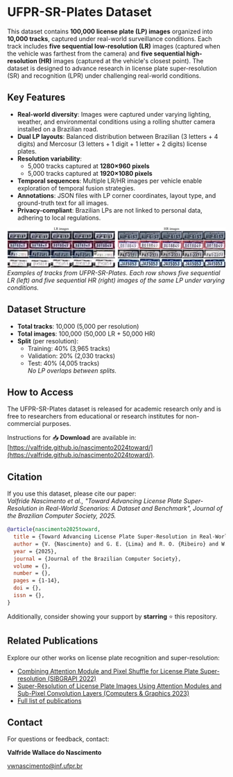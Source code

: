 # UFPR-SR-Plates Dataset

This dataset contains **100,000 license plate (LP) images** organized into **10,000 tracks**, captured under real-world surveillance conditions. Each track includes **five sequential low-resolution (LR)** images (captured when the vehicle was farthest from the camera) and **five sequential high-resolution (HR)** images (captured at the vehicle's closest point). The dataset is designed to advance research in license plate super-resolution (SR) and recognition (LPR) under challenging real-world conditions.

## Key Features
- **Real-world diversity**: Images were captured under varying lighting, weather, and environmental conditions using a rolling shutter camera installed on a Brazilian road.
- **Dual LP layouts**: Balanced distribution between Brazilian (3 letters + 4 digits) and Mercosur (3 letters + 1 digit + 1 letter + 2 digits) license plates.
- **Resolution variability**: 
  - 5,000 tracks captured at **1280×960 pixels**
  - 5,000 tracks captured at **1920×1080 pixels**
- **Temporal sequences**: Multiple LR/HR images per vehicle enable exploration of temporal fusion strategies.
- **Annotations**: JSON files with LP corner coordinates, layout type, and ground-truth text for all images.
- **Privacy-compliant**: Brazilian LPs are not linked to personal data, adhering to local regulations.

![Dataset Examples](./media/carssrplates1.png)  
*Examples of tracks from UFPR-SR-Plates. Each row shows five sequential LR (left) and five sequential HR (right) images of the same LP under varying conditions.*

## Dataset Structure
- **Total tracks**: 10,000 (5,000 per resolution)
- **Total images**: 100,000 (50,000 LR + 50,000 HR)
- **Split** (per resolution):
  - Training: 40% (3,965 tracks)
  - Validation: 20% (2,030 tracks)
  - Test: 40% (4,005 tracks)  
  *No LP overlaps between splits.*

## How to Access
The UFPR-SR-Plates dataset is released for academic research only and is free to researchers from educational or research institutes for non-commercial purposes.

Instructions for 📥 **Download** are available in: [https://valfride.github.io/nascimento2024toward/](https://valfride.github.io/nascimento2024toward/).

## Citation
If you use this dataset, please cite our paper:  
*Valfride Nascimento et al., "Toward Advancing License Plate Super-Resolution in Real-World Scenarios: A Dataset and Benchmark", Journal of the Brazilian Computer Society, 2025.*  

```bibtex
@article{nascimento2025toward,
  title = {Toward Advancing License Plate Super-Resolution in Real-World Scenarios: A Dataset and Benchmark},
  author = {V. {Nascimento} and G. E. {Lima} and R. O. {Ribeiro} and W. R. {Schwartz} and R. {Laroca} and D. {Menotti}},
  year = {2025},
  journal = {Journal of the Brazilian Computer Society},
  volume = {},
  number = {},
  pages = {1-14},
  doi = {},
  issn = {},
}
```

Additionally, consider showing your support by **starring** :star: this repository.

## Related Publications
Explore our other works on license plate recognition and super-resolution:
- [Combining Attention Module and Pixel Shuffle for License Plate Super-resolution (SIBGRAPI 2022)](https://ieeexplore.ieee.org/document/9991753)
- [Super-Resolution of License Plate Images Using Attention Modules and Sub-Pixel Convolution Layers (Computers & Graphics 2023)](https://www.sciencedirect.com/science/article/pii/S0097849323000602?via%3Dihub)
- [Full list of publications](https://www.inf.ufpr.br/vwnascimento/)

## Contact
For questions or feedback, contact:

**Valfride Wallace do Nascimento**

[vwnascimento@inf.ufpr.br](mailto:email@example.com)
